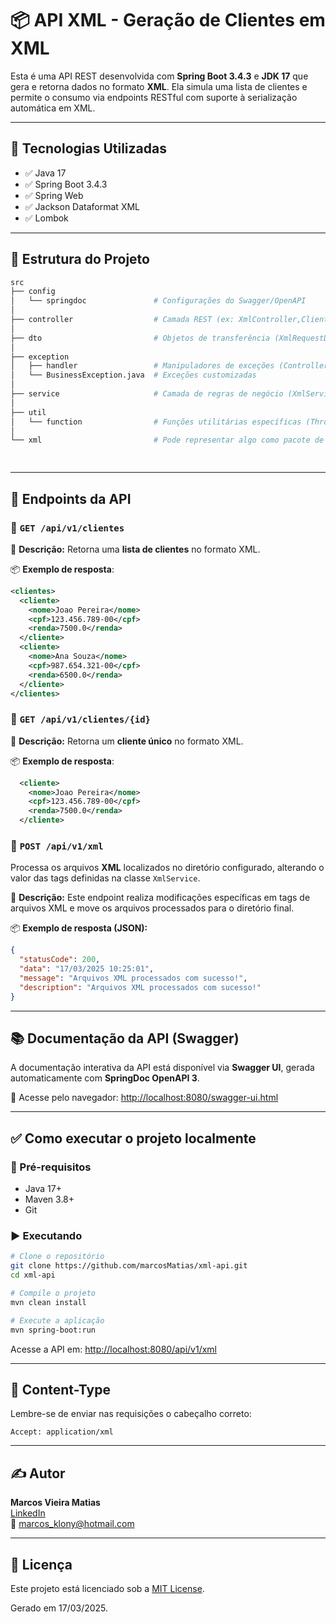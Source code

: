 # 📦 API XML - Geração de Clientes em XML

Esta é uma API REST desenvolvida com **Spring Boot 3.4.3** e **JDK 17** que gera e retorna dados no formato **XML**. Ela simula uma lista de clientes e permite o consumo via endpoints RESTful com suporte à serialização automática em XML.

---

## 🚀 Tecnologias Utilizadas

- ✅ Java 17
- ✅ Spring Boot 3.4.3
- ✅ Spring Web
- ✅ Jackson Dataformat XML
- ✅ Lombok

---

## 📁 Estrutura do Projeto

```bash
src
├── config
│   └── springdoc               # Configurações do Swagger/OpenAPI
│
├── controller                  # Camada REST (ex: XmlController,ClienteController)
│
├── dto                         # Objetos de transferência (XmlRequestDto, XmlResponseDto)
│
├── exception
│   ├── handler                 # Manipuladores de exceções (ControllerExceptionHandler)
│   └── BusinessException.java  # Exceções customizadas
│
├── service                     # Camada de regras de negócio (XmlService)
│
├── util
│   └── function                # Funções utilitárias específicas (ThrowingConsumer, LambdaExceptionUtil)
│
└── xml                         # Pode representar algo como pacote de domínio ou parser de XML

 


```

---

## 📡 Endpoints da API

### 🔹 `GET /api/v1/clientes`

📌 **Descrição:** 
Retorna uma **lista de clientes** no formato XML.

📦 **Exemplo de resposta**:

```xml
<clientes>
  <cliente>
    <nome>Joao Pereira</nome>
    <cpf>123.456.789-00</cpf>
    <renda>7500.0</renda>
  </cliente>
  <cliente>
    <nome>Ana Souza</nome>
    <cpf>987.654.321-00</cpf>
    <renda>6500.0</renda>
  </cliente>
</clientes>
```



### 🔹 `GET /api/v1/clientes/{id}`

📌 **Descrição:**
Retorna um **cliente único** no formato XML.

📦 **Exemplo de resposta**:

```xml
  <cliente>
    <nome>Joao Pereira</nome>
    <cpf>123.456.789-00</cpf>
    <renda>7500.0</renda>
  </cliente>
```


### 🔹 `POST /api/v1/xml`

Processa os arquivos **XML** localizados no diretório configurado, alterando o valor das tags definidas na classe `XmlService`.

📌 **Descrição:**
Este endpoint realiza modificações específicas em tags de arquivos XML e move os arquivos processados para o diretório final.

📦 **Exemplo de resposta (JSON):**

```json
{
  "statusCode": 200,
  "data": "17/03/2025 10:25:01",
  "message": "Arquivos XML processados com sucesso!",
  "description": "Arquivos XML processados com sucesso!"
}
```
---



## 📚 Documentação da API (Swagger)

A documentação interativa da API está disponível via **Swagger UI**, gerada automaticamente com **SpringDoc OpenAPI 3**.

🔗 Acesse pelo navegador: [http://localhost:8080/swagger-ui.html](http://localhost:8080/swagger-ui.html)

---

## ✅ Como executar o projeto localmente

### 🔧 Pré-requisitos

- Java 17+
- Maven 3.8+
- Git

### ▶️ Executando

```bash
# Clone o repositório
git clone https://github.com/marcosMatias/xml-api.git
cd xml-api

# Compile o projeto
mvn clean install

# Execute a aplicação
mvn spring-boot:run
```

Acesse a API em: [http://localhost:8080/api/v1/xml](http://localhost:8080/api/v1/xml)

---

## 🔐 Content-Type

Lembre-se de enviar nas requisições o cabeçalho correto:

```http
Accept: application/xml
```

---

## ✍️ Autor

**Marcos Vieira Matias**  
[LinkedIn](https://www.linkedin.com/in/marcos-matias-021aa732/)  
📧 marcos_klony@hotmail.com

---

## 📝 Licença

Este projeto está licenciado sob a [MIT License](LICENSE).

Gerado em 17/03/2025.
